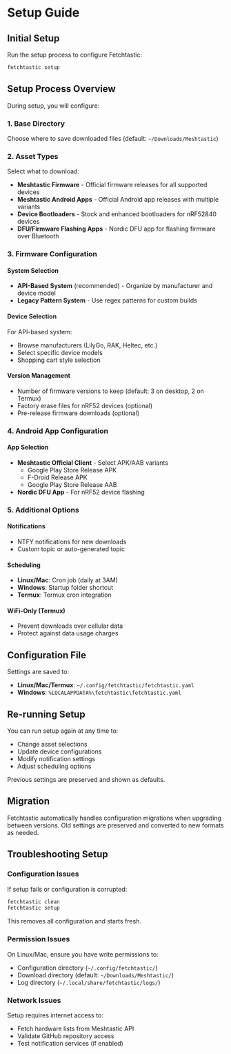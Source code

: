 # Setup Guide

## Initial Setup

Run the setup process to configure Fetchtastic:

```bash
fetchtastic setup
```

## Setup Process Overview

During setup, you will configure:

### 1. Base Directory

Choose where to save downloaded files (default: `~/Downloads/Meshtastic`)

### 2. Asset Types

Select what to download:

- **Meshtastic Firmware** - Official firmware releases for all supported devices
- **Meshtastic Android Apps** - Official Android app releases with multiple variants
- **Device Bootloaders** - Stock and enhanced bootloaders for nRF52840 devices
- **DFU/Firmware Flashing Apps** - Nordic DFU app for flashing firmware over Bluetooth

### 3. Firmware Configuration

#### System Selection

- **API-Based System** (recommended) - Organize by manufacturer and device model
- **Legacy Pattern System** - Use regex patterns for custom builds

#### Device Selection

For API-based system:

- Browse manufacturers (LilyGo, RAK, Heltec, etc.)
- Select specific device models
- Shopping cart style selection

#### Version Management

- Number of firmware versions to keep (default: 3 on desktop, 2 on Termux)
- Factory erase files for nRF52 devices (optional)
- Pre-release firmware downloads (optional)

### 4. Android App Configuration

#### App Selection

- **Meshtastic Official Client** - Select APK/AAB variants
  - Google Play Store Release APK
  - F-Droid Release APK
  - Google Play Store Release AAB
- **Nordic DFU App** - For nRF52 device flashing

### 5. Additional Options

#### Notifications

- NTFY notifications for new downloads
- Custom topic or auto-generated topic

#### Scheduling

- **Linux/Mac**: Cron job (daily at 3AM)
- **Windows**: Startup folder shortcut
- **Termux**: Termux cron integration

#### WiFi-Only (Termux)

- Prevent downloads over cellular data
- Protect against data usage charges

## Configuration File

Settings are saved to:

- **Linux/Mac/Termux**: `~/.config/fetchtastic/fetchtastic.yaml`
- **Windows**: `%LOCALAPPDATA%\fetchtastic\fetchtastic.yaml`

## Re-running Setup

You can run setup again at any time to:

- Change asset selections
- Update device configurations
- Modify notification settings
- Adjust scheduling options

Previous settings are preserved and shown as defaults.

## Migration

Fetchtastic automatically handles configuration migrations when upgrading between versions. Old settings are preserved and converted to new formats as needed.

## Troubleshooting Setup

### Configuration Issues

If setup fails or configuration is corrupted:

```bash
fetchtastic clean
fetchtastic setup
```

This removes all configuration and starts fresh.

### Permission Issues

On Linux/Mac, ensure you have write permissions to:

- Configuration directory (`~/.config/fetchtastic/`)
- Download directory (default: `~/Downloads/Meshtastic/`)
- Log directory (`~/.local/share/fetchtastic/logs/`)

### Network Issues

Setup requires internet access to:

- Fetch hardware lists from Meshtastic API
- Validate GitHub repository access
- Test notification services (if enabled)
